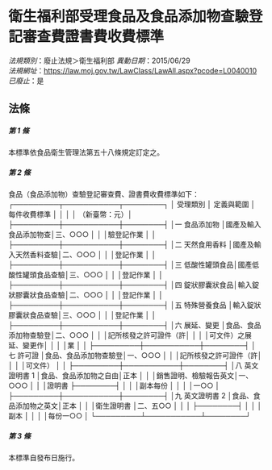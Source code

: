 # 衛生福利部受理食品及食品添加物查驗登記審查費證書費收費標準

*法規類別*：廢止法規＞衛生福利部
*異動日期*：2015/06/29  
*法規網址*：https://law.moj.gov.tw/LawClass/LawAll.aspx?pcode=L0040010
*已廢止*：是


## 法條
##### 第 1 條
本標準依食品衛生管理法第五十八條規定訂定之。

##### 第 2 條
食品（食品添加物）查驗登記審查費、證書費收費標準如下：
┌─────────┬───────────┬────────┐
│    受理類別      │     定義與範圍       │  每件收費標準  │
│                  │                      │  （新臺幣：元）│
├─────────┼───────────┼────────┤
│一  食品添加物    │國產及輸入食品添加物查│三、○○○      │
│                  │驗登記作業            │                │
├─────────┼───────────┼────────┤
│二  天然食用香料  │國產及輸入天然香料查驗│二、○○○      │
│                  │登記作業              │                │
├─────────┼───────────┼────────┤
│三  低酸性罐頭食品│國產低酸性罐頭食品查驗│三、○○○      │
│                  │登記作業              │                │
├─────────┼───────────┼────────┤
│四  錠狀膠囊狀食品│輸入錠狀膠囊狀食品查驗│二、○○○      │
│                  │登記作業              │                │
├─────────┼───────────┼────────┤
│五  特殊營養食品  │輸入錠狀膠囊狀食品查驗│三、○○○      │
│                  │登記作業              │                │
├─────────┼───────────┼────────┤
│六  展延、變更    │食品、食品添加物查驗登│二、○○○      │
│                  │記所核發之許可證件（許│                │
│                  │可文件）之展延、變更作│                │
│                  │業                    │                │
├─────────┼───────────┼────────┤
│七  許可證        │食品、食品添加物查驗登│一、○○○      │
│                  │記所核發之許可證件（許│                │
│                  │可文件）              │                │
├─────────┼───────────┼────────┤
│八  英文證明書 1  │食品、食品添加物之自由│正本            │
│                  │銷售證明、檢驗報告英文│一、○○○      │
│                  │證明書                ├────────┤
│                  │                      │副本每份        │
│                  │                      │一○○          │
├─────────┼───────────┼────────┤
│九  英文證明書 2  │食品、食品添加物之英文│正本            │
│                  │衛生證明書            │二、五○○      │
│                  │                      ├────────┤
│                  │                      │副本            │
│                  │                      │每份一○○      │
└─────────┴───────────┴────────┘

##### 第 3 條
本標準自發布日施行。


